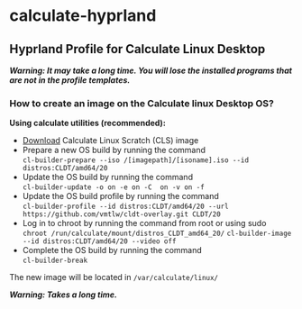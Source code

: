 # calculate-hyprland 

## Hyprland Profile for Calculate Linux Desktop  

***Warning: It may take a long time. You will lose the installed programs that are not in the profile templates.***  

### How to create an image on the Calculate linux Desktop OS?  
**Using calculate utilities (recommended):**  
* [Download](https://wiki.calculate-linux.org/desktop) Calculate Linux Scratch (CLS) image  
* Prepare a new OS build by running the command  
`cl-builder-prepare --iso /[imagepath]/[isoname].iso --id distros:CLDT/amd64/20`
* Update the OS build by running the command  
  `cl-builder-update -o on -e on -C  on -v on -f`
* Update the OS build profile by running the command  
  `cl-builder-profile --id distros:CLDT/amd64/20 --url https://github.com/vmtlw/cldt-overlay.git CLDT/20`
* Log in to chroot by running the command from root or using sudo  
`chroot /run/calculate/mount/distros_CLDT_amd64_20/`
`cl-builder-image --id distros:CLDT/amd64/20 --video off `
* Complete the OS build by running the command  
`cl-builder-break` 

The new image will be located in `/var/calculate/linux/`  

***Warning: Takes a long time.***  
